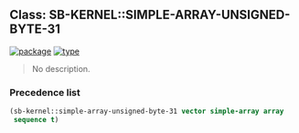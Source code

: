 ## Class: SB-KERNEL::SIMPLE-ARRAY-UNSIGNED-BYTE-31
[![package](https://img.shields.io/badge/Package-SB--KERNEL-5f9ea0.svg?style=social&colorA=999999)](../) [![type](https://img.shields.io/badge/Type-Class-5f9ea0.svg?style=social&colorA=999999)](../#class) 

> No description.

### Precedence list
```cl
(sb-kernel::simple-array-unsigned-byte-31 vector simple-array array
 sequence t)
```
